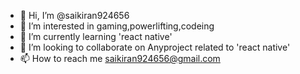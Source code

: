 - 👋 Hi, I’m @saikiran924656
- 👀 I’m interested in gaming,powerlifting,codeing
- 🌱 I’m currently learning 'react native'
- 💞️ I’m looking to collaborate on Anyproject related to 'react native'
- 📫 How to reach me saikiran924656@gmail.com

<!---
saikiran924656/saikiran924656 is a ✨ special ✨ repository because its `README.md` (this file) appears on your GitHub profile.
You can click the Preview link to take a look at your changes.
--->
